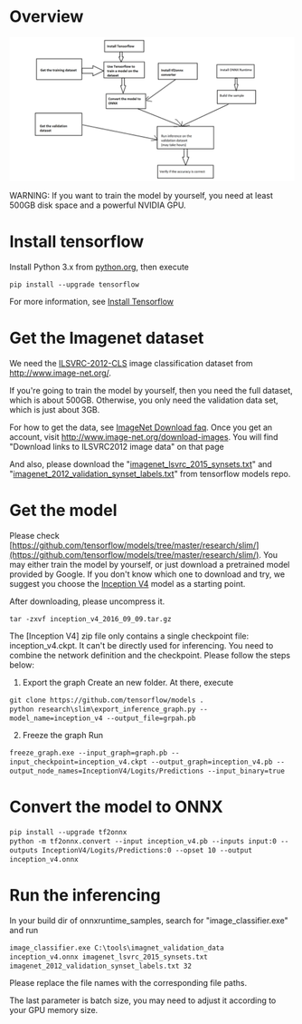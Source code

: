 # Overview



![taskflow](taskflow.png)

WARNING: If you want to train the model by yourself, you need at least 500GB disk space and a powerful NVIDIA GPU.

# Install tensorflow
Install Python 3.x from [python.org](https://www.python.org/), then execute
```
pip install --upgrade tensorflow
```
For more information, see [Install Tensorflow](https://www.tensorflow.org/install)

# Get the Imagenet dataset
We need the [ILSVRC-2012-CLS](http://www.image-net.org/challenges/LSVRC/2012/) image classification dataset from http://www.image-net.org/.

If you're going to train the model by yourself, then you need the full dataset, which is about 500GB. Otherwise, you only need the 
validation data set, which is just about 3GB.

For how to get the data, see [ImageNet Download faq](http://image-net.org/download-faq). Once you get an account, visit http://www.image-net.org/download-images. You will find "Download links to ILSVRC2012 image data" on that page

And also, please download the "[imagenet_lsvrc_2015_synsets.txt](https://raw.githubusercontent.com/tensorflow/models/master/research/slim/datasets/imagenet_lsvrc_2015_synsets.txt)" and "[imagenet_2012_validation_synset_labels.txt](https://raw.githubusercontent.com/tensorflow/models/master/research/slim/datasets/imagenet_2012_validation_synset_labels.txt)" from tensorflow models repo.

# Get the model
Please check [https://github.com/tensorflow/models/tree/master/research/slim/](https://github.com/tensorflow/models/tree/master/research/slim/).
You may either train the model by yourself, or just download a pretrained model provided by Google. 
If you don't know which one to download and try, we suggest you choose the [Inception V4](http://download.tensorflow.org/models/inception_v4_2016_09_09.tar.gz) model as a starting point.

After downloading, please uncompress it.
```
tar -zxvf inception_v4_2016_09_09.tar.gz
```

The [Inception V4] zip file only contains a single checkpoint file: inception_v4.ckpt. It can't be directly used for inferencing. 
You need to combine the network definition and the checkpoint. Please follow the steps below:

1. Export the graph
Create an new folder. At there, execute
```
git clone https://github.com/tensorflow/models .
python research\slim\export_inference_graph.py --model_name=inception_v4 --output_file=grpah.pb
```

2. Freeze the graph
Run
```
freeze_graph.exe --input_graph=graph.pb --input_checkpoint=inception_v4.ckpt --output_graph=inception_v4.pb --output_node_names=InceptionV4/Logits/Predictions --input_binary=true
```

# Convert the model to ONNX

```
pip install --upgrade tf2onnx 
python -m tf2onnx.convert --input inception_v4.pb --inputs input:0 --outputs InceptionV4/Logits/Predictions:0 --opset 10 --output inception_v4.onnx
```

# Run the inferencing 
In your build dir of onnxruntime_samples, search for "image_classifier.exe" and run 
```
image_classifier.exe C:\tools\imagnet_validation_data inception_v4.onnx imagenet_lsvrc_2015_synsets.txt imagenet_2012_validation_synset_labels.txt 32
```
Please replace the file names with the corresponding file paths.

The last parameter is batch size, you may need to adjust it according to your GPU memory size.
